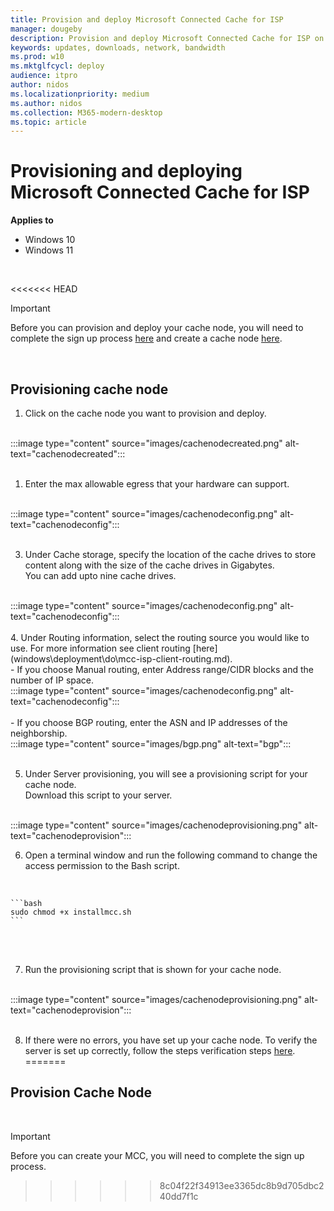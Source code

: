 ```yaml
---
title: Provision and deploy Microsoft Connected Cache for ISP
manager: dougeby
description: Provision and deploy Microsoft Connected Cache for ISP on Azure portal
keywords: updates, downloads, network, bandwidth
ms.prod: w10
ms.mktglfcycl: deploy
audience: itpro
author: nidos
ms.localizationpriority: medium
ms.author: nidos
ms.collection: M365-modern-desktop
ms.topic: article
---
```



# Provisioning and deploying Microsoft Connected Cache for ISP

**Applies to**

- Windows 10
- Windows 11

<br/>

<<<<<<< HEAD

> [!IMPORTANT]  
> Before you can provision and deploy your cache node, you will need to complete the sign up process [here](windows\deployment\do\mcc-isp-signup.md) and create a cache node [here](windows\deployment\do\mcc-isp-create.md).

<br/>

## Provisioning cache node

1. Click on the cache node you want to provision and deploy.  
<br/> 
:::image type="content" source="images/cachenodecreated.png" alt-text="cachenodecreated":::
<br/>
<br/>

1. Enter the max allowable egress that your hardware can support.  
<br/> 
:::image type="content" source="images/cachenodeconfig.png" alt-text="cachenodeconfig":::
<br/>
<br/>

3. Under Cache storage, specify the location of the cache drives to store content along with the size of the cache drives in Gigabytes.  
You can add upto nine cache drives.  
<br/>
:::image type="content" source="images/cachenodeconfig.png" alt-text="cachenodeconfig":::
<br/>
<br/>
4. Under Routing information, select the routing source you would like to use. For more information see client routing [here](windows\deployment\do\mcc-isp-client-routing.md).  
<br/>
    - If you choose Manual routing, enter Address range/CIDR blocks and the number of IP space.  
<br/>
:::image type="content" source="images/cachenodeconfig.png" alt-text="cachenodeconfig":::
<br/>
<br/>
    - If you choose BGP routing, enter the ASN and IP addresses of the neighborship.  
<br/>
:::image type="content" source="images/bgp.png" alt-text="bgp":::
<br/>
<br/>
 
5. Under Server provisioning, you will see a provisioning script for your cache node.  
Download this script to your server.
<br/>
:::image type="content" source="images/cachenodeprovisioning.png" alt-text="cachenodeprovision":::

<br/>

6. Open a terminal window and run the following command to change the access permission to the Bash script.  
<br/>

    ```bash
    sudo chmod +x installmcc.sh
    ```
<br/>
<br/>

7. Run the provisioning script that is shown for your cache node.  
<br/>
:::image type="content" source="images/cachenodeprovisioning.png" alt-text="cachenodeprovision":::
<br/>
<br/>

8. If there were no errors, you have set up your cache node. To verify the server is set up correctly, follow the steps verification steps [here](windows\deployment\do\mcc-isp-verify-cache-node.md).
=======
## Provision Cache Node
<br/>

> [!IMPORTANT]  
> Before you can create your MCC, you will need to complete the sign up process.
>>>>>>> 8c04f22f34913ee3365dc8b9d705dbc240dd7f1c
